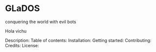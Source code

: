 # GLaDOS
conquering the world with evil bots

Hola vichu

Description:
Table of contents:
Installation:
Getting started:
Contributing:
Credits:
License:
